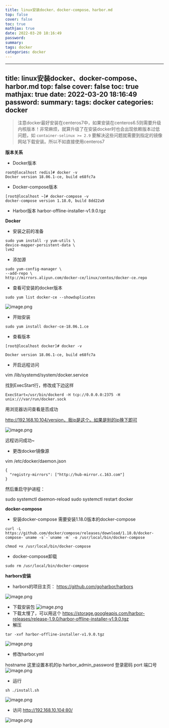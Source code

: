 ```yaml
---
title: linux安装docker、docker-compose、harbor.md
top: false
cover: false
toc: true
mathjax: true
date: 2022-03-20 18:16:49
password:
summary:
tags: docker
categories: docker
---
```

---
title: linux安装docker、docker-compose、harbor.md
top: false
cover: false
toc: true
mathjax: true
date: 2022-03-20 18:16:49
password:
summary:
tags: docker
categories: docker
---
> 注意docker最好安装在centeros7中，如果安装在centeros6.5则需要升级内核版本！非常麻烦，就算升级了在安装docker时也会出现依赖版本过低问题，如 `container-selinux >= 2.9` 要解决这些问题就需要到指定的镜像网站下载安装。所以不如直接使用centeros7

**版本关系**
- Docker版本
~~~
root@localhost redis]# docker -v
Docker version 18.06.1-ce, build e68fc7a
~~~
- Docker-compose版本
~~~
[root@localhost ~]# docker-compose -v
docker-compose version 1.18.0, build 8dd22a9
~~~
- Harbor版本
harbor-offline-installer-v1.9.0.tgz


**Docker**

- 安装之前的准备
~~~
sudo yum install -y yum-utils \
device-mapper-persistent-data \
lvm2
~~~

- 添加源

~~~
sudo yum-config-manager \
--add-repo \
http://mirrors.aliyun.com/docker-ce/linux/centos/docker-ce.repo
~~~

- 查看可安装的docker版本
~~~
sudo yum list docker-ce --showduplicates
~~~

![image.png](https://upload-images.jianshu.io/upload_images/13965490-1b9d61ab62ef9ab5.png?imageMogr2/auto-orient/strip%7CimageView2/2/w/1240)


- 开始安装
~~~
sudo yum install docker-ce-18.06.1.ce
~~~
- 查看版本
~~~
[root@localhost docker]# docker -v

Docker version 18.06.1-ce, build e68fc7a
~~~
- 开启远程访问


vim /lib/systemd/system/docker.service

找到ExecStart行，修改成下边这样
~~~
ExecStart=/usr/bin/dockerd -H tcp://0.0.0.0:2375 -H unix:///var/run/docker.sock  
~~~
用浏览器访问查看是否成功

http://192.168.10.104/version，我ip是这个。如果是别的ip换下即可

![image.png](https://upload-images.jianshu.io/upload_images/13965490-5935409bbb95ffcc.png?imageMogr2/auto-orient/strip%7CimageView2/2/w/1240)


远程访问成功~

- 更改docker镜像源

vim /etc/docker/daemon.json
~~~
{
  "registry-mirrors": ["http://hub-mirror.c.163.com"]
}
~~~
然后重启守护进程：

sudo systemctl daemon-reload
sudo systemctl restart docker

**docker-compose**


- 安装docker-compose
需要安装1.18.0版本的docker-compose
~~~
curl -L https://github.com/docker/compose/releases/download/1.18.0/docker-compose-`uname -s`-`uname -m` -o /usr/local/bin/docker-compose
~~~
~~~
chmod +x /usr/local/bin/docker-compose
~~~
- docker-compose卸载
~~~
sudo rm /usr/local/bin/docker-compose
~~~



**harbors安装**
- harbors的项目主页：
https://github.com/goharbor/harbors

![image.png](https://upload-images.jianshu.io/upload_images/13965490-4b8c09645bf28a2a.png?imageMogr2/auto-orient/strip%7CimageView2/2/w/1240)
- 下载安装包
![image.png](https://upload-images.jianshu.io/upload_images/13965490-bad8fb3b500adbbf.png?imageMogr2/auto-orient/strip%7CimageView2/2/w/1240)
- 下载太慢了，可以用这个
https://storage.googleapis.com/harbor-releases/release-1.9.0/harbor-offline-installer-v1.9.0.tgz
- 解压
~~~
tar -xvf harbor-offline-installer-v1.9.0.tgz
~~~
![image.png](https://upload-images.jianshu.io/upload_images/13965490-c7250c81fd1f603a.png?imageMogr2/auto-orient/strip%7CimageView2/2/w/1240)


- 修改harbor.yml

hostname 这里设置本机的ip
harbor_admin_password 登录密码
port 端口号
![image.png](https://upload-images.jianshu.io/upload_images/13965490-90a9339c70e2b80f.png?imageMogr2/auto-orient/strip%7CimageView2/2/w/1240)

- 运行
~~~
sh ./install.sh
~~~
![image.png](https://upload-images.jianshu.io/upload_images/13965490-2a964a2f4b55d782.png?imageMogr2/auto-orient/strip%7CimageView2/2/w/1240)

- 访问
http://192.168.10.104:80/

![image.png](https://upload-images.jianshu.io/upload_images/13965490-c0849838b865563f.png?imageMogr2/auto-orient/strip%7CimageView2/2/w/1240)

